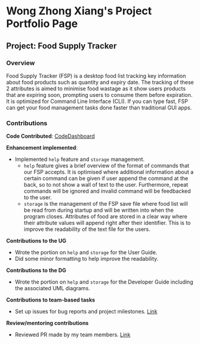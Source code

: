 # Wong Zhong Xiang's Project Portfolio Page
## Project: Food Supply Tracker

### Overview
Food Supply Tracker (FSP) is a desktop food list tracking key information about food products such as quantity and 
expiry date. The tracking of these 2 attributes is aimed to minimise food wastage as it show users products that are 
expiring soon, prompting users to consume them before expiration. It is optimized for Command Line Interface (CLI). If 
you can type fast, FSP can get your food management tasks done faster than traditional GUI apps.

### Contributions

**Code Contributed**: [CodeDashboard](https://nus-cs2113-ay2223s2.github.io/tp-dashboard/?search=ZhongXiangWong&sort=groupTitle&sortWithin=title&timeframe=commit&mergegroup=&groupSelect=groupByRepos&breakdown=true&checkedFileTypes=docs~functional-code~test-code~other&since=2023-02-17&tabOpen=true&tabType=authorship&tabAuthor=ZhongXiangWong&tabRepo=AY2223S2-CS2113-W13-3%2Ftp%5Bmaster%5D&authorshipIsMergeGroup=false&authorshipFileTypes=docs~functional-code~test-code&authorshipIsBinaryFileTypeChecked=false&authorshipIsIgnoredFilesChecked=false)

**Enhancement implemented**:
* Implemented `help` feature and `storage` management.
  * `help` feature gives a brief overview of the format of  commands that our FSP accepts. It is optimised where 
  additional information about a certain command can be given if user append the command at the back, so to not show a 
  wall of text to the user. Furthermore, repeat commands will be ignored and invalid command will be feedbacked 
  to the user.
  * `storage` is the management of the FSP save file where food list will be read from during startup and will be
  written into when the program closes. Attributes of food are stored in a clear way where their attribute values will 
  append right after their identifier. This is to improve the readability of the text file for the users.
  
**Contributions to the UG**
* Wrote the portion on `help` and `storage` for the User Guide.
* Did some minor formatting to help improve the readability.

**Contributions to the DG**
* Wrote the portion on `help` and `storage` for the Developer Guide including the associated UML diagrams.

**Contributions to team-based tasks**
* Set up issues for bug reports and project milestones. [Link](https://github.com/AY2223S2-CS2113-W13-3/tp/issues?q=is%3Aissue+author%3AZhongXiangWong+is%3Aclosed)

**Review/mentoring contributions**
* Reviewed PR made by my team members. [Link](https://github.com/AY2223S2-CS2113-W13-3/tp/pulls?q=is%3Apr+reviewed-by%3AZhongXiangWong+is%3Aclosed)

